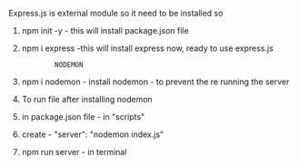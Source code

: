 Express.js is external module so it need to be installed so

1.  npm init -y - this will install package.json file
2.  npm i express -this will install express
    now, ready to use express.js

                NODEMON

3.  npm i nodemon - install nodemon - to prevent the re running the server
4.  To run file after installing nodemon
5.  in package.json file - in "scripts"
6.  create - "server": "nodemon index.js"
7. npm run server - in terminal
